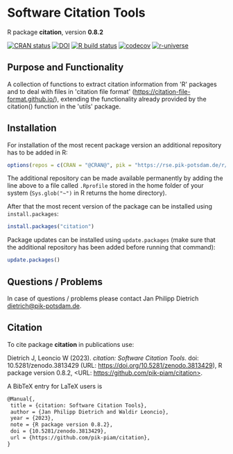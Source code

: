 # Software Citation Tools

R package **citation**, version **0.8.2**

[![CRAN status](https://www.r-pkg.org/badges/version/citation)](https://cran.r-project.org/package=citation) [![DOI](https://zenodo.org/badge/DOI/10.5281/zenodo.3813429.svg)](https://doi.org/10.5281/zenodo.3813429) [![R build status](https://github.com/pik-piam/citation/workflows/check/badge.svg)](https://github.com/pik-piam/citation/actions) [![codecov](https://codecov.io/gh/pik-piam/citation/branch/master/graph/badge.svg)](https://app.codecov.io/gh/pik-piam/citation) [![r-universe](https://pik-piam.r-universe.dev/badges/citation)](https://pik-piam.r-universe.dev/builds)

## Purpose and Functionality

A collection of functions to extract citation information from 'R' packages and to deal with files in 'citation file format' (<https://citation-file-format.github.io/>), extending the functionality already provided by the citation() function in the 'utils' package.


## Installation

For installation of the most recent package version an additional repository has to be added in R:

```r
options(repos = c(CRAN = "@CRAN@", pik = "https://rse.pik-potsdam.de/r/packages"))
```
The additional repository can be made available permanently by adding the line above to a file called `.Rprofile` stored in the home folder of your system (`Sys.glob("~")` in R returns the home directory).

After that the most recent version of the package can be installed using `install.packages`:

```r 
install.packages("citation")
```

Package updates can be installed using `update.packages` (make sure that the additional repository has been added before running that command):

```r 
update.packages()
```

## Questions / Problems

In case of questions / problems please contact Jan Philipp Dietrich <dietrich@pik-potsdam.de>.

## Citation

To cite package **citation** in publications use:

Dietrich J, Leoncio W (2023). _citation: Software Citation Tools_. doi: 10.5281/zenodo.3813429 (URL: https://doi.org/10.5281/zenodo.3813429), R package version 0.8.2, <URL: https://github.com/pik-piam/citation>.

A BibTeX entry for LaTeX users is

 ```latex
@Manual{,
  title = {citation: Software Citation Tools},
  author = {Jan Philipp Dietrich and Waldir Leoncio},
  year = {2023},
  note = {R package version 0.8.2},
  doi = {10.5281/zenodo.3813429},
  url = {https://github.com/pik-piam/citation},
}
```
